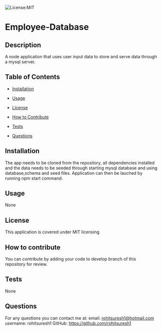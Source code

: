 
![License:MIT](https://img.shields.io/badge/License-MIT-yellow.svg)

# Employee-Database
           
## Description
A node application that uses user input data to store and serve data through a mysql server.
 
## Table of Contents
- [Installation](#inst)
- [Usage](#usage)
- [License](#license)
- [How to Contribute](#contributing)
 
- [Tests](#tests)
- [Questions](#questions)
 

  
<a name="inst"></a>
## Installation
The app needs to be cloned from the repository, all dependencies installed and the data needs to be seeded through starting mysql database and using database,schema and seed files. Application can then be lauched by running npm start command.

<a name="usage"></a>
## Usage
None
    
<a name="license"></a>
## License
This application is covered under MIT licensing.

<a name="contributing"></a>
## How to contribute
You can contribute by adding your code to develop branch of this repository for review.
  

<a name="tests"></a>
## Tests
None
  
<a name="questions"></a>
## Questions
For any questions you can contact me at:
email: rohitsuresh1@hotmail.com
username: rohitsuresh1 GitHub: https://github.com/rohitsuresh1
  
